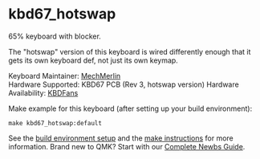 # kbd67_hotswap

65% keyboard with blocker.  

The "hotswap" version of this keyboard is wired differently enough that it gets its own keyboard
def, not just its own keymap.

Keyboard Maintainer: [MechMerlin](https://github.com/mechmerlin)  
Hardware Supported: KBD67 PCB (Rev 3, hotswap version)
Hardware Availability: [KBDFans](https://kbdfans.cn/products/coming-soon-kbd67-mechanical-keyboard-diy-kit)

Make example for this keyboard (after setting up your build environment):

    make kbd67_hotswap:default

See the [build environment setup](https://docs.qmk.fm/#/getting_started_build_tools) and the [make instructions](https://docs.qmk.fm/#/getting_started_make_guide) for more information. Brand new to QMK? Start with our [Complete Newbs Guide](https://docs.qmk.fm/#/newbs).
